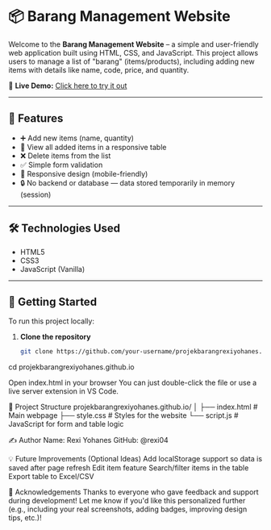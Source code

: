 # 📦 Barang Management Website

Welcome to the **Barang Management Website** – a simple and user-friendly web application built using HTML, CSS, and JavaScript. This project allows users to manage a list of "barang" (items/products), including adding new items with details like name, code, price, and quantity.

🔗 **Live Demo:** [Click here to try it out](https://rexi04.github.io/projekbarangrexiyohanes.github.io/)

---

## 🧠 Features

- ➕ Add new items (name, quantity)
- 📝 View all added items in a responsive table
- ❌ Delete items from the list
- ✅ Simple form validation
- 📱 Responsive design (mobile-friendly)
- 🔒 No backend or database — data stored temporarily in memory (session)

---

## 🛠️ Technologies Used

- HTML5
- CSS3
- JavaScript (Vanilla)

---

## 🚀 Getting Started

To run this project locally:

1. **Clone the repository**
   ```bash
   git clone https://github.com/your-username/projekbarangrexiyohanes.github.io.git

cd projekbarangrexiyohanes.github.io

Open index.html in your browser You can just double-click the file or use a live server extension in VS Code.


📂 Project Structure
projekbarangrexiyohanes.github.io/
│
├── index.html        # Main webpage
├── style.css         # Styles for the website
└── script.js         # JavaScript for form and table logic


✍️ Author
    Name: Rexi Yohanes
    GitHub: @rexi04


💡 Future Improvements (Optional Ideas)
  Add localStorage support so data is saved after page refresh
  Edit item feature
  Search/filter items in the table
  Export table to Excel/CSV



🙌 Acknowledgements
Thanks to everyone who gave feedback and support during development!
Let me know if you'd like this personalized further (e.g., including your real screenshots, adding badges, improving design tips, etc.)!
